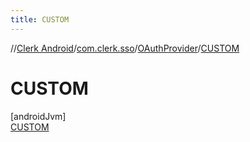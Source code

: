 ```yaml
---
title: CUSTOM
---
```

//[Clerk Android](../../../../index.html)/[com.clerk.sso](../../index.html)/[OAuthProvider](../index.html)/[CUSTOM](index.html)



# CUSTOM



[androidJvm]\
[CUSTOM](index.html)


